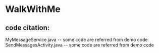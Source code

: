 # WalkWithMe

## code citation:
MyMessageService.java  -- some code are referred from demo code\
SendMessagesActivity.java  -- some code are referred from demo code
